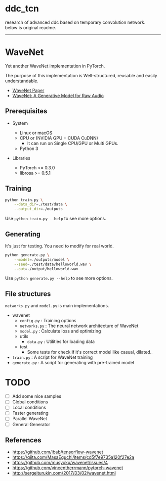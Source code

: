 # ddc_tcn

research of advanced ddc based on temporary convolution network.  
below is original readme.

---
# WaveNet

Yet another WaveNet implementation in PyTorch.

The purpose of this implementation is Well-structured, reusable and easily understandable.

- [WaveNet Paper](https://arxiv.org/pdf/1609.03499.pdf)
- [WaveNet: A Generative Model for Raw Audio](https://deepmind.com/blog/wavenet-generative-model-raw-audio/)

## Prerequisites

- System
    - Linux or macOS
    - CPU or (NVIDIA GPU + CUDA CuDNN)
        - It can run on Single CPU/GPU or Multi GPUs.
    - Python 3

- Libraries
    - PyTorch >= 0.3.0
    - librosa >= 0.5.1

## Training

```bash
python train.py \
    --data_dir=./test/data \
    --output_dir=./outputs
```

Use `python train.py --help` to see more options.

## Generating

It's just for testing. You need to modify for real world.

```bash
python generate.py \
    --model=./outputs/model \
    --seed=./test/data/helloworld.wav \
    --out=./output/helloworld.wav
```

Use `python generate.py --help` to see more options.

## File structures

`networks.py` and `model.py` is main implementations.

- wavenet
    - `config.py` : Training options
    - `networks.py` : The neural network architecture of WaveNet
    - `model.py` : Calculate loss and optimizing
    - utils
        - `data.py` : Utilities for loading data
    - test
        - Some tests for check if it's correct model like casual, dilated..
- `train.py` : A script for WaveNet training
- `generate.py` : A script for generating with pre-trained model

# TODO

- [ ] Add some nice samples
- [ ] Global conditions
- [ ] Local conditions
- [ ] Faster generating
- [ ] Parallel WaveNet
- [ ] General Generator

## References

- https://github.com/ibab/tensorflow-wavenet
- https://qiita.com/MasaEguchi/items/cd5f7e9735a120f27e2a
- https://github.com/musyoku/wavenet/issues/4
- https://github.com/vincentherrmann/pytorch-wavenet
- http://sergeiturukin.com/2017/03/02/wavenet.html

